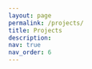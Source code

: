 ```yaml
---
layout: page
permalink: /projects/
title: Projects
description: 
nav: true
nav_order: 6
---
```

  <html lang="en" >
<head>
    <meta charset="UTF-8">
    <meta name="viewport" content="width=device-width, initial-scale=1.0">
    <title>Sultan Alrashed - AI Engineer & Researcher</title>
    <style>
        :root {
            --primary-color: #2c3e50;
            --secondary-color: #34495e;
            --accent-color: #3498db;
            --bg-color: #ffffff;
            --text-color: #333333;
            --card-bg: #f5f6fa;
            --nav-bg: #34495e;
            --header-bg: #2c3e50;
        }
        
        body {
            font-family: -apple-system, BlinkMacSystemFont, 'Segoe UI', Roboto, Oxygen, Ubuntu, Cantarell, sans-serif;
            line-height: 1.6;
            color: var(--text-color);
            margin: 0;
            padding: 0;
            background-color: var(--bg-color);
            transition: background-color 0.3s ease;
        }

  

        .container {
            max-width: 900px;
            margin: 0 auto;
            padding: 2rem;
        }




        h1 {
            margin: 0;
            font-size: 2.5rem;
        }


        section {
            margin: 3rem 0;
            scroll-margin-top: 5rem;
        }

        h2 {
            color: var(--text-color);
            border-bottom: 2px solid var(--accent-color);
            padding-bottom: 0.5rem;
        }

        .project, .publication, .experience {
            background: var(--card-bg);
            padding: 1.5rem;
            margin-bottom: 1.5rem;
            border-radius: 8px;
            transition: background-color 0.3s;
        }

        .project h3, .publication h3, .experience h3 {
            margin-top: 0;
            color: var(--text-color);
        }

        .project a, .publication a {
            color: var(--accent-color);
            text-decoration: none;
        }

        .project a:hover, .publication a:hover {
            text-decoration: underline;
        }

        
    </style>
</head>

<body>
<section id="projects">
            <!-- <h2>Projects</h2> -->
            <div class="project">
                <h3>HuggingFace Text Data Analyzer</h3>
                <p>A Python pip package for analyzing text datasets from HuggingFace. Combines basic text statistics with NLP capabilities like language detection and sentiment analysis. Optimized for large-scale datasets with batch processing and two-level caching.</p>
                <a href="https://github.com/SulRash/huggingface-text-data-analyzer">View Project →</a>
            </div>
            <div class="project">
                <h3>Sage LLMs</h3>
                <p>A collection of finetuned Gemma-2-it models with LoRAs using educational content filtered from Fineweb and writing advice generated by Claude-3.5.</p>
                <a href="https://huggingface.co/SultanR/sage-27b-it-lora">View Project →</a>
            </div>
            <div class="project">
                <h3>Environment Encoder</h3>
                <p>An approach to making reinforcement learning agents more environment agnostic by training them on vision-language model embeddings instead of raw environment states.</p>
                <a href="https://github.com/SulRash/envenc">View Project →</a>
            </div>
            <div class="project">
                <h3>EasyRogue</h3>
                <p>A roguelike game written in Python that runs in the command line and supports RGB GUI. Built as a testbed for comparing perfect vs imperfect information in reinforcement learning agents.</p>
                <a href="https://github.com/SulRash/EasyRogue">View Project →</a>
            </div>
            <div class="project">
                <h3>Next-Token Agent</h3>
                <p>An experiment in training tiny language models from scratch to play ASCII games by predicting successive frames.</p>
                <a href="https://github.com/SulRash/ntaGPT">View Project →</a>
            </div>
            <div class="project">
                <h3>minLLMTrain</h3>
                <p>A barebones LLM pretraining codebase implementing DeepSpeed and dataset packing while maintaining readable code and minimal abstraction.</p>
                <a href="https://github.com/SulRash/minLLMTrain">View Project →</a>
            </div>
            <div class="project">
                <h3>Cheatsheet</h3>
                <p>A computer vision project exploring novel image augmentation strategy and training objective where the model learns ordering but downstreams to classification.</p>
                <a href="https://github.com/SulRash/Cheatsheet">View Project →</a>
            </div>
        </section>
</body>
</html>